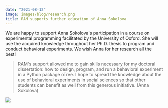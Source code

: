 ```yaml
---
date: "2021-08-12"
image: images/blog/research.png
title: RAM supports further education of Anna Sokolova
---
```


We are happy to support Anna Sokolova's participation in a course on experimental programming facilitated by the University of Oxford. She will use the acquired knowledge throughout her Ph.D. thesis to program and conduct behavioral experiments. We wish Anna for her research all the best!

> RAM's support allowed me to gain skills necessary for my doctoral dissertation: how to design, program, and run a behavioral experiment in a Python package oTree. I hope to spread the knowledge about the use of behavioral experiments in social sciences so that other students can benefit as well from this generous initiative. (Anna Sokolova)

![](/images/portfolio/coding.png)